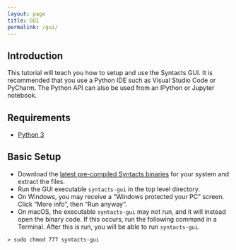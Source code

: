 ```yaml
---
layout: page
title: GUI
permalink: /gui/
---
```


## Introduction

This tutorial will teach you how to setup and use the Syntacts GUI. It is recommended that you use a Python IDE such as Visual Studio Code or PyCharm. The Python API can also be used from an IPython or Jupyter notebook.

## Requirements

- [Python 3](https://www.python.org/downloads/)

## Basic Setup

- Download the [latest pre-compiled Syntacts binaries](https://github.com/mahilab/Syntacts/releases) for your system and extract the files. 
- Run the GUI executable `syntacts-gui` in the top level directory. 
- On Windows, you may receive a “Windows protected your PC” screen. Click “More info”, then “Run anyway”.
- On macOS, the executable `syntacts-gui` may not run, and it will instead open the binary code. If this occurs, run the following command in a Terminal. After this is run, you will be able to run `syntacts-gui`.
```shell
> sudo chmod 777 syntacts-gui
```
  
